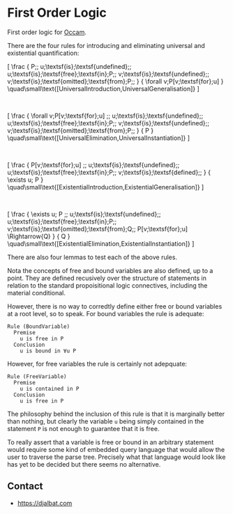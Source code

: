 # First Order Logic

First order logic for [Occam](https://occam.science).

There are the four rules for introducing and eliminating universal and existential quantification:

\[
\frac
{
P\;\;
u\;\textsf{is}\;\textsf{undefined}\;\;
u\;\textsf{is}\;\textsf{free}\;\textsf{in}\;P\;\;
v\;\textsf{is}\;\textsf{undefined}\;\;
v\;\textsf{is}\;\textsf{omitted}\;\textsf{from}\;P\;\;
}
{
\forall v\;P[v\;\textsf{for}\;u]
}
\quad\small\text{[UniversalIntroduction,UniversalGeneralisation]}
\]

&nbsp;

\[
\frac
{
\forall v\;P[v\;\textsf{for}\;u]
\;\;
u\;\textsf{is}\;\textsf{undefined}\;\;
u\;\textsf{is}\;\textsf{free}\;\textsf{in}\;P\;\;
v\;\textsf{is}\;\textsf{undefined}\;\;
v\;\textsf{is}\;\textsf{omitted}\;\textsf{from}\;P\;\;
}
{
P
}
\quad\small\text{[UniversalElimination,UniversalInstantiation]}
\]

&nbsp;

\[
\frac
{
P[v\;\textsf{for}\;u]
\;\;
u\;\textsf{is}\;\textsf{undefined}\;\;
u\;\textsf{is}\;\textsf{free}\;\textsf{in}\;P\;\;
v\;\textsf{is}\;\textsf{defined}\;\;
}
{
\exists u\; P
}
\quad\small\text{[ExistentialIntroduction,ExistentialGeneralisation]}
\]

&nbsp;

\[
\frac
{
\exists u\; P
\;\;
u\;\textsf{is}\;\textsf{undefined}\;\;
u\;\textsf{is}\;\textsf{free}\;\textsf{in}\;P\;\;
v\;\textsf{is}\;\textsf{omitted}\;\textsf{from}\;Q\;\;
P[v\;\textsf{for}\;u] \Rightarrow{Q}
}
{
Q
}
\quad\small\text{[ExistentialElimination,ExistentialInstantiation]}
\]

There are also four lemmas to test each of the above rules.

Nota the concepts of free and bound variables are also defined, up to a point.
They are defined recusively over the structure of statements in relation to the standard propoisitional logic connectives, including the material conditional.

However, there is no way to corredtly define either free or bound variables at a root level, so to speak.
For bound variables the rule is adequate:

```
Rule (BoundVariable)
  Premise
    u is free in P
  Conclusion
    u is bound in ∀u P
```

However, for free variables the rule is certainly not adepquate:

```
Rule (FreeVariable)
  Premise
    u is contained in P
  Conclusion
    u is free in P
```

The philosophy behind the inclusion of this rule is that it is marginally better than nothing, 
but clearly the variable `u` being simply contained in the statement `P` is not enough to guarantee that it is free.

To really assert that a variable is free or bound in an arbitrary statement would require some kind of embedded query language that would allow the user to traverse the parse tree.
Precisely what that language would look like has yet to be decided but there seems no alternative.

## Contact

* https://djalbat.com
